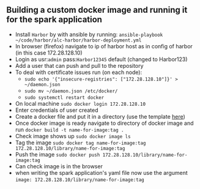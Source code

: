 ## Building a custom docker image and running it for the spark application

* Install `Harbor` by with ansible by running: `ansible-playbook ~/code/harbor/alc-harbor/harbor-deployment.yml`
* In browser (firefox) navigate to ip of harbor host as in config of harbor (in this case 172.28.128.10)
* Login as usr:`admin` pass:`Harbor12345` default (changed to Harbor123)
* Add a user that can push and pull to the repository
* To deal with certificate issues run (on each node):
    - `sudo echo '{"insecure-registries": ["172.28.128.10"]}' > ~/daemon.json`
    - `sudo mv ~/daemon.json /etc/docker/`
    - `sudo systemctl restart docker`
* On local machine `sudo docker login 172.28.128.10`
* Enter credentials of user created
* Create a docker file and put it in a directory (use the template [here](https://github.com/GoogleCloudPlatform/spark-on-k8s-operator/blob/master/spark-docker/Dockerfile))
* Once docker image is ready navigate to directory of docker image and run `docker build -t name-for-image:tag .`
* Check image shows up `sudo docker image ls`
* Tag the image `sudo docker tag name-for-image:tag 172.28.128.10/library/name-for-image:tag`
* Push the image `sudo docker push 172.28.128.10/library/name-for-image:tag`
* Can check image is in the browser
* when writing the spark application's yaml file now use the argument `image: 172.28.128.10/library/name-for-image:tag`
